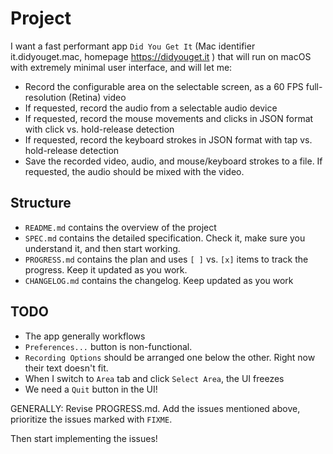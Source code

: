 
# Project

I want a fast performant app `Did You Get It` (Mac identifier it.didyouget.mac, homepage https://didyouget.it ) that will run on macOS with extremely minimal user interface, and will let me: 

- Record the configurable area on the selectable screen, as a 60 FPS full-resolution (Retina) video
- If requested, record the audio from a selectable audio device
- If requested, record the mouse movements and clicks in JSON format with click vs. hold-release detection
- If requested, record the keyboard strokes in JSON format with tap vs. hold-release detection
- Save the recorded video, audio, and mouse/keyboard strokes to a file. If requested, the audio should be mixed with the video.

## Structure

- `README.md` contains the overview of the project
- `SPEC.md` contains the detailed specification. Check it, make sure you understand it, and then start working.
- `PROGRESS.md` contains the plan and uses `[ ]` vs. `[x]` items to track the progress. Keep it updated as you work.
- `CHANGELOG.md` contains the changelog. Keep updated as you work

## TODO

- The app generally workflows
- `Preferences...` button is non-functional.
- `Recording Options` should be arranged one below the other. Right now their text doesn't fit. 
- When I switch to `Area` tab and click `Select Area`, the UI freezes
- We need a `Quit` button in the UI! 

GENERALLY: Revise PROGRESS.md. Add the issues mentioned above, prioritize the issues marked with `FIXME`. 

Then start implementing the issues!
